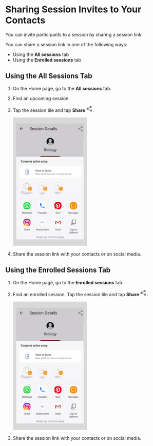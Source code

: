 # Sharing Session Invites to Your Contacts
You can invite participants to a session by sharing a session link.

You can share a session link in one of the following ways:
* Using the **All sessions** tab
* Using the **Enrolled sessions** tab

## Using the All Sessions Tab
1. On the Home page, go to the **All sessions** tab.

2. Find an upcoming session. 

3. Tap the session tile and tap **Share** ![](media/share-icon.png).

   ![](media/sharesession-participant.png)

3. Share the session link with your contacts or on social media.

## Using the Enrolled Sessions Tab

1. On the Home page, go to the **Enrolled sessions** tab.

2. Find an enrolled session. Tap the session tile and tap **Share** ![](media/share-icon.png).

   ![](media/sharesession-participant.png)

3. Share the session link with your contacts or on social media.
